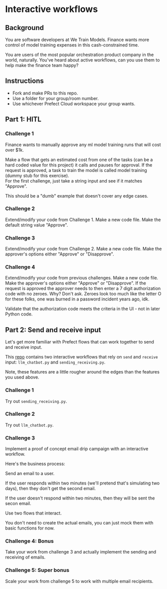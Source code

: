 # Interactive workflows

## Background

You are software developers at We Train Models.
Finance wants more control of model training expenses in this cash-constrained time. 

You are users of the most popular orchestration product company in the world, naturally.
You've heard about active workflows, can you use them to help make the finance team happy?

## Instructions

- Fork and make PRs to this repo.
- Use a folder for your group/room number.
- Use whichever Prefect Cloud workspace your group wants.

## Part 1: HITL

### Challenge 1

Finance wants to manually approve any ml model training runs that will cost over $1k.

Make a flow that gets an estimated cost from one of the tasks (can be a hard coded value for this project) it calls and pauses for approval. 
If the request is approved, a task to train the model is called model training  (dummy stub for this exercise).  
For the first challenge, just take a string input and see if it matches "Approve".

This should be a "dumb" example that doesn't cover any edge cases.

### Challenge 2

Extend/modify your code from Challenge 1. 
Make a new code file. 
Make the default string value "Approve".

### Challenge 3

Extend/modify your code from Challenge 2. 
Make a new code file. 
Make the approver's options either "Approve" or "Disapprove".

### Challenge 4

Extend/modify your code from previous challenges. 
Make a new code file. 
Make the approver's options either "Approve" or "Disapprove".
If the request is approved the approver needs to then enter a 7 digit authorization code with no zeroes. 
Why? Don't ask. Zeroes look too much like the letter O for these folks, one was burned in a password incident years ago, idk. 

Validate that the authorization code meets the criteria in the UI - not in later Python code.


## Part 2: Send and receive input

Let's get more familiar with Prefect flows that can work together to send and receive input.

This [repo](https://github.com/PrefectHQ/interactive_workflow_examples) contains two interactive workflows that rely on `send` and `receive` input:
`llm_chatbot.py` and `sending_receiving.py`. 

Note, these features are a little rougher around the edges than the features you used above.

### Challenge 1
Try out `sending_receiving.py`.

### Challenge 2
Try out `llm_chatbot.py`.

### Challenge 3
Implement a proof of concept email drip campaign with an interactive workflow.

Here's the business process:

Send an email to a user.

If the user responds within two minutes (we'll pretend that's simulating two days), then they don't get the second email.

If the user doesn't respond within two minutes, then they will be sent the secon email.

Use two flows that interact. 

You don't need to create the actual emails, you can just mock them with basic functions for now.

### Challenge 4: Bonus

Take your work from challenge 3 and actually implement the sending and receiving of emails.

### Challenge 5: Super bonus

Scale your work from challenge 5 to work with multiple email recipients. 






